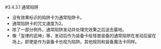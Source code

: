 #3.4.3.1        通常陷阱
* 没有效果标识的陷阱卡为通常陷阱卡。
* 通常陷阱卡的咒文速度为2。
* 除了一部分例外，通常陷阱发动并处理完效果之后送去墓地。
* 像「玺律的武神」等，发动后作为装备卡给怪兽装备的通常陷阱在发动后留在场上。即使是作为装备卡也视为陷阱。其他规则和装备魔法卡同样。
